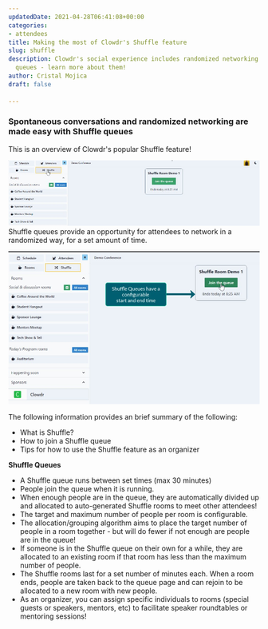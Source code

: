 ```yaml
---
updatedDate: 2021-04-28T06:41:08+00:00
categories:
- attendees
title: Making the most of Clowdr's Shuffle feature
slug: shuffle
description: Clowdr's social experience includes randomized networking via Shuffle
  queues - learn more about them!
author: Cristal Mojica
draft: false

---
```

### Spontaneous conversations and randomized networking are made easy with Shuffle queues

This is an overview of Clowdr's popular Shuffle feature!

![](/images/shuff-e.jpg)Shuffle queues provide an opportunity for attendees to network in a randomized way, for a set amount of time. 

![](/images/shuffle-2.jpg)

The following information provides an brief summary of the following:

* What is Shuffle?
* How to join a Shuffle queue
* Tips for how to use the Shuffle feature as an organizer

**Shuffle Queues**

* A Shuffle queue runs between set times (max 30 minutes)
* People join the queue when it is running.
* When enough people are in the queue, they are automatically divided up and allocated to auto-generated Shuffle rooms to meet other attendees! 
* The target and maximum number of people per room is configurable.
* The allocation/grouping algorithm aims to place the target number of people in a room together - but will do fewer if not enough are people are in the queue!
* If someone is in the  Shuffle queue on their own for a while, they are allocated to an existing room if that room has less than the maximum number of people.
* The Shuffle rooms last for a set number of minutes each. When a room ends, people are taken back to the queue page and can rejoin to be allocated to a new room with new people.
* As an organizer, you can assign specific individuals to rooms (special guests or speakers, mentors, etc) to facilitate speaker roundtables or mentoring sessions!